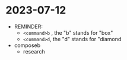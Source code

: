2023-07-12
==========
- REMINDER:
	- `<command>b` , the "b" stands for "box"
	- `<command>d`, the "d" stands for "diamond
- composeb
	- research
